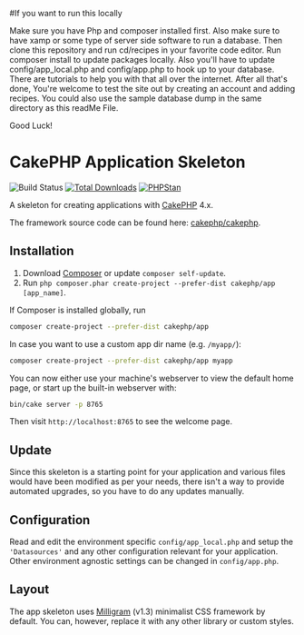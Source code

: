 #If you want to run this locally

Make sure you have Php and composer installed first.  Also make sure to have xamp or some type of server side software to run a database.  Then clone this repository and run cd/recipes in your favorite code editor.  Run composer install to update packages locally. Also you'll have to update config/app_local.php and config/app.php to hook up to your database.  There are tutorials to help you with that all over the internet.   After all that's done, You're welcome to test the site out by creating an account and adding recipes.  You could also use the sample database dump in the same directory as this readMe File.  

Good Luck!

# CakePHP Application Skeleton

![Build Status](https://github.com/cakephp/app/actions/workflows/ci.yml/badge.svg?branch=master)
[![Total Downloads](https://img.shields.io/packagist/dt/cakephp/app.svg?style=flat-square)](https://packagist.org/packages/cakephp/app)
[![PHPStan](https://img.shields.io/badge/PHPStan-level%207-brightgreen.svg?style=flat-square)](https://github.com/phpstan/phpstan)

A skeleton for creating applications with [CakePHP](https://cakephp.org) 4.x.

The framework source code can be found here: [cakephp/cakephp](https://github.com/cakephp/cakephp).

## Installation

1. Download [Composer](https://getcomposer.org/doc/00-intro.md) or update `composer self-update`.
2. Run `php composer.phar create-project --prefer-dist cakephp/app [app_name]`.

If Composer is installed globally, run

```bash
composer create-project --prefer-dist cakephp/app
```

In case you want to use a custom app dir name (e.g. `/myapp/`):

```bash
composer create-project --prefer-dist cakephp/app myapp
```

You can now either use your machine's webserver to view the default home page, or start
up the built-in webserver with:

```bash
bin/cake server -p 8765
```

Then visit `http://localhost:8765` to see the welcome page.

## Update

Since this skeleton is a starting point for your application and various files
would have been modified as per your needs, there isn't a way to provide
automated upgrades, so you have to do any updates manually.

## Configuration

Read and edit the environment specific `config/app_local.php` and setup the 
`'Datasources'` and any other configuration relevant for your application.
Other environment agnostic settings can be changed in `config/app.php`.

## Layout

The app skeleton uses [Milligram](https://milligram.io/) (v1.3) minimalist CSS
framework by default. You can, however, replace it with any other library or
custom styles.
